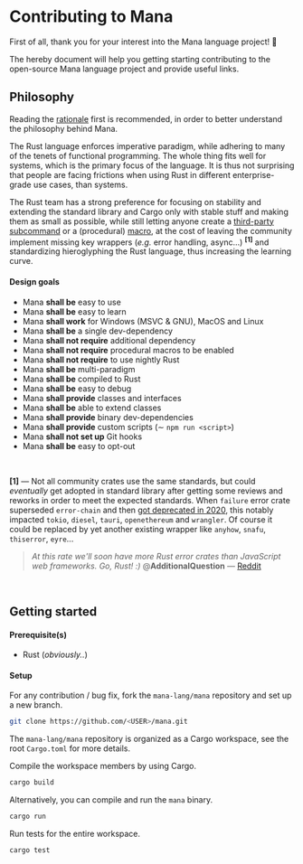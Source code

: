 # Contributing to Mana

First of all, thank you for your interest into the Mana language project! :pray:

The hereby document will help you getting starting contributing to the open-source Mana language project and provide useful links.



## Philosophy

Reading the [rationale](https://github.com/mana-lang/mana#rationale) first is recommended, in order to better understand the philosophy behind Mana.

The Rust language enforces imperative paradigm, while adhering to many of the tenets of functional programming. The whole thing fits well for systems, which is the primary focus of the language. It is thus not surprising that people are facing frictions when using Rust in different enterprise-grade use cases, than systems.

The Rust team has a strong preference for focusing on stability and extending the standard library and Cargo only with stable stuff and making them as small as possible, while still letting anyone create a [third-party subcommand](https://github.com/rust-lang/cargo/wiki/Third-party-cargo-subcommands) or a (procedural) [macro](https://doc.rust-lang.org/book/ch19-06-macros.html), at the cost of leaving the community implement missing key wrappers (_e.g._ error handling, async...) <sup><strong>[1]</strong></sup> and standardizing hieroglyphing the Rust language, thus increasing the learning curve.

#### Design goals

- Mana **shall be** easy to use
- Mana **shall be** easy to learn
- Mana **shall work** for Windows (MSVC & GNU), MacOS and Linux
- Mana **shall be** a single dev-dependency
- Mana **shall not require** additional dependency
- Mana **shall not require** procedural macros to be enabled
- Mana **shall not require** to use nightly Rust
- Mana **shall be** multi-paradigm
- Mana **shall be** compiled to Rust
- Mana **shall be** easy to debug
- Mana **shall provide** classes and interfaces
- Mana **shall be** able to extend classes
- Mana **shall provide** binary dev-dependencies
- Mana **shall provide** custom scripts (∼ `npm run <script>`)
- Mana **shall not set up** Git hooks
- Mana **shall be** easy to opt-out

<br>

<strong>[1]</strong> — Not all community crates use the same standards, but could _eventually_ get adopted in standard library after getting some reviews and reworks in order to meet the expected standards. When `failure` error crate superseded `error-chain` and then [got deprecated in 2020](https://github.com/rust-lang-nursery/failure/pull/347), this notably impacted `tokio`, `diesel`, `tauri`, `openethereum` and `wrangler`. Of course it could be replaced by yet another existing wrapper like `anyhow`, `snafu`, `thiserror`, `eyre`...

> _At this rate we'll soon have more Rust error crates than JavaScript web frameworks. Go, Rust! :)_
> @**AdditionalQuestion** — [Reddit](https://www.reddit.com/r/rust/comments/dfkwfo/announcing_thiserror_a_convenient_modern/f341fyz/?utm_source=reddit&utm_medium=web2x&context=3)

<br>

## Getting started

#### Prerequisite(s)

- Rust (_obviously.._)

#### Setup

For any contribution / bug fix, fork the `mana-lang/mana` repository and set up a new branch.

```bash
git clone https://github.com/<USER>/mana.git
```

The `mana-lang/mana` repository is organized as a Cargo workspace, see the root `Cargo.toml` for more details.

Compile the workspace members by using Cargo.

```bash
cargo build
```

Alternatively, you can compile and run the `mana` binary.

```bash
cargo run
```

Run tests for the entire workspace.

```bash
cargo test
```

